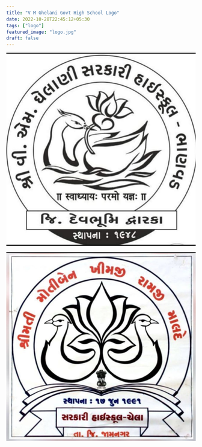 ```yaml
---
title: "V M Ghelani Govt High School Logo"
date: 2022-10-28T22:45:12+05:30
tags: ["logo"]
featured_image: "logo.jpg"
draft: false
---
```

![V M Ghelani Govt High School Logo](logo.jpg)


![Chela Logo](chela-logo.jpg)